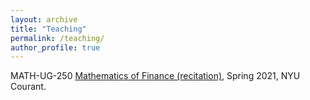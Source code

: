 ```yaml
---
layout: archive
title: "Teaching"
permalink: /teaching/
author_profile: true
---
```


MATH-UG-250 [Mathematics of Finance (recitation)](/teaching/math-ua-mathfin), Spring 2021, NYU Courant. 
